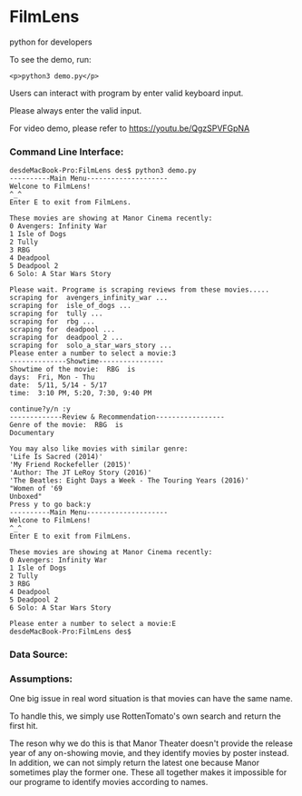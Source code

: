 # FilmLens

python for developers

To see the demo, run:

```
<p>python3 demo.py</p>
```

Users can interact with program by enter valid keyboard input.

Please always enter the valid input.

For video demo, please refer to https://youtu.be/QgzSPVFGpNA

### Command Line Interface:


```
desdeMacBook-Pro:FilmLens des$ python3 demo.py
----------Main Menu--------------------
Welcone to FilmLens!
^_^
Enter E to exit from FilmLens.

These movies are showing at Manor Cinema recently:
0 Avengers: Infinity War
1 Isle of Dogs
2 Tully
3 RBG
4 Deadpool
5 Deadpool 2
6 Solo: A Star Wars Story

Please wait. Programe is scraping reviews from these movies.....
scraping for  avengers_infinity_war ...
scraping for  isle_of_dogs ...
scraping for  tully ...
scraping for  rbg ...
scraping for  deadpool ...
scraping for  deadpool_2 ...
scraping for  solo_a_star_wars_story ...
Please enter a number to select a movie:3
--------------Showtime----------------
Showtime of the movie:  RBG  is
days:  Fri, Mon - Thu
date:  5/11, 5/14 - 5/17
time:  3:10 PM, 5:20, 7:30, 9:40 PM

continue?y/n :y
-------------Review & Recommendation-----------------
Genre of the movie:  RBG  is
Documentary
 
You may also like movies with similar genre:
'Life Is Sacred (2014)'
'My Friend Rockefeller (2015)'
'Author: The JT LeRoy Story (2016)'
'The Beatles: Eight Days a Week - The Touring Years (2016)'
"Women of '69
Unboxed"
Press y to go back:y
----------Main Menu--------------------
Welcone to FilmLens!
^_^
Enter E to exit from FilmLens.

These movies are showing at Manor Cinema recently:
0 Avengers: Infinity War
1 Isle of Dogs
2 Tully
3 RBG
4 Deadpool
5 Deadpool 2
6 Solo: A Star Wars Story

Please enter a number to select a movie:E
desdeMacBook-Pro:FilmLens des$ 
```

### Data Source:

### Assumptions:
One big issue in real word situation is that movies can have the same name. 

To handle this, we simply use RottenTomato's own search and return the first hit. 

The reson why we do this is that Manor Theater doesn't provide the release year of any on-showing movie, and they identify movies by poster instead. In addition, we can not simply return the latest one because Manor sometimes play the former one. These all together makes it impossible for our programe to identify movies according to names. 
